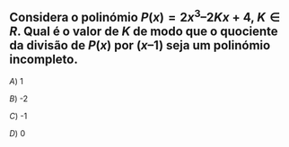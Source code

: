 
## Considera o polinómio $P(x) = 2x^3 – 2Kx + 4$, $K ∈ R$. Qual é o valor de $K$ de modo que o quociente da divisão de $P(x)$ por $(x – 1)$ seja um polinómio incompleto.

$A)$ 1

$B)$ -2

$C)$ -1

$D)$ 0
